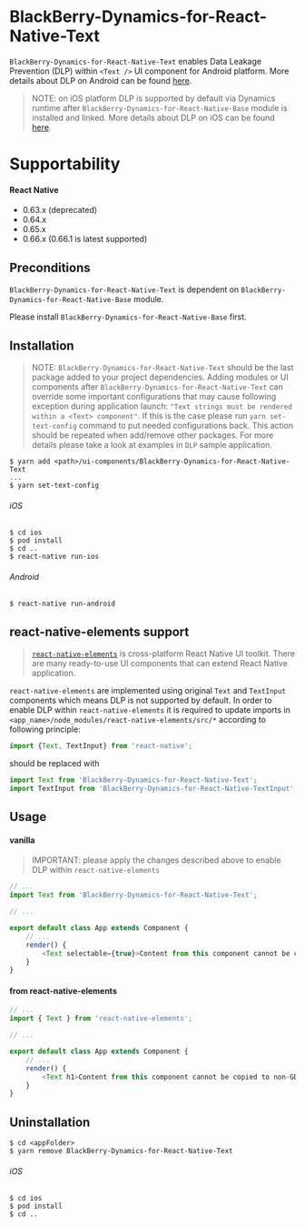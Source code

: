 # BlackBerry-Dynamics-for-React-Native-Text

`BlackBerry-Dynamics-for-React-Native-Text` enables Data Leakage Prevention (DLP) within `<Text />` UI component for Android platform. More details about DLP on Android can be found [here](https://developer.blackberry.com/devzone/files/blackberry-dynamics/android/namespacecom_1_1good_1_1gd_1_1widget.html).
> NOTE: on iOS platform DLP is supported by default via Dynamics runtime after `BlackBerry-Dynamics-for-React-Native-Base` module is installed and linked. More details about DLP on iOS can be found [here](https://developer.blackberry.com/devzone/files/blackberry-dynamics/ios/interface_g_di_o_s.html).

# Supportability
#### React Native
 - 0.63.x (deprecated)
 - 0.64.x
 - 0.65.x
 - 0.66.x (0.66.1 is latest supported)

## Preconditions
`BlackBerry-Dynamics-for-React-Native-Text` is dependent on `BlackBerry-Dynamics-for-React-Native-Base` module.

Please install `BlackBerry-Dynamics-for-React-Native-Base` first.
## Installation

> NOTE: `BlackBerry-Dynamics-for-React-Native-Text` should be the last package added to your project dependencies. Adding modules or UI components after `BlackBerry-Dynamics-for-React-Native-Text` can override some important configurations that may cause following exception during application launch: `"Text strings must be rendered within a <Text> component"`. If this is the case please run `yarn set-text-config` command to put needed configurations back. This action should be repeated when add/remove other packages.
For more details please take a look at examples in `DLP` sample application.

    $ yarn add <path>/ui-components/BlackBerry-Dynamics-for-React-Native-Text
    ...
    $ yarn set-text-config

###### iOS
    $ cd ios
    $ pod install
    $ cd ..
    $ react-native run-ios
###### Android
    $ react-native run-android

## react-native-elements support

> [`react-native-elements`](https://github.com/react-native-elements/react-native-elements) is cross-platform React Native UI toolkit.
There are many ready-to-use UI components that can extend React Native application.

`react-native-elements` are implemented using original `Text` and `TextInput` components which means DLP is not supported by default.
In order to enable DLP within `react-native-elements` it is required to update imports in `<app_name>/node_modules/react-native-elements/src/*` according to following principle:
```javascript
import {Text, TextInput} from 'react-native'; 
```
should be replaced with
```javascript
import Text from 'BlackBerry-Dynamics-for-React-Native-Text';
import TextInput from 'BlackBerry-Dynamics-for-React-Native-TextInput';
```

## Usage
#### vanilla <Text />
> IMPORTANT: please apply the changes described above to enable DLP within `react-native-elements`
```javascript
// ...
import Text from 'BlackBerry-Dynamics-for-React-Native-Text';

// ...

export default class App extends Component {
    // ...
    render() {
        <Text selectable={true}>Content from this component cannot be copied to non-GD apps if DLP is on ...</Text>
    }
}
```
#### <Text /> from react-native-elements
```javascript
// ...
import { Text } from 'react-native-elements';

// ...

export default class App extends Component {
    // ...
    render() {
        <Text h1>Content from this component cannot be copied to non-GD apps if DLP is on ...</Text>
    }
}
```

## Uninstallation
    $ cd <appFolder>
    $ yarn remove BlackBerry-Dynamics-for-React-Native-Text

###### iOS
    $ cd ios
    $ pod install
    $ cd ..
